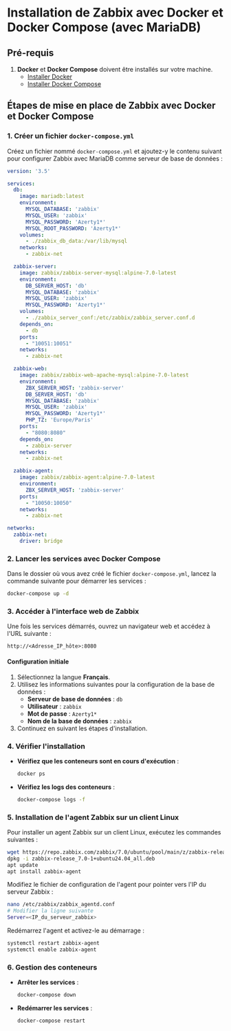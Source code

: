 
# Installation de Zabbix avec Docker et Docker Compose (avec MariaDB)

## Pré-requis

1. **Docker** et **Docker Compose** doivent être installés sur votre machine.
   - [Installer Docker](https://docs.docker.com/get-docker/)
   - [Installer Docker Compose](https://docs.docker.com/compose/install/)

## Étapes de mise en place de Zabbix avec Docker et Docker Compose

### 1. Créer un fichier `docker-compose.yml`

Créez un fichier nommé `docker-compose.yml` et ajoutez-y le contenu suivant pour configurer Zabbix avec MariaDB comme serveur de base de données :

```yaml
version: '3.5'

services:
  db:
    image: mariadb:latest
    environment:
      MYSQL_DATABASE: 'zabbix'
      MYSQL_USER: 'zabbix'
      MYSQL_PASSWORD: 'Azerty1*'
      MYSQL_ROOT_PASSWORD: 'Azerty1*'
    volumes:
      - ./zabbix_db_data:/var/lib/mysql
    networks:
      - zabbix-net

  zabbix-server:
    image: zabbix/zabbix-server-mysql:alpine-7.0-latest
    environment:
      DB_SERVER_HOST: 'db'
      MYSQL_DATABASE: 'zabbix'
      MYSQL_USER: 'zabbix'
      MYSQL_PASSWORD: 'Azerty1*'
    volumes:
      - ./zabbix_server_conf:/etc/zabbix/zabbix_server.conf.d
    depends_on:
      - db
    ports:
      - "10051:10051"
    networks:
      - zabbix-net

  zabbix-web:
    image: zabbix/zabbix-web-apache-mysql:alpine-7.0-latest
    environment:
      ZBX_SERVER_HOST: 'zabbix-server'
      DB_SERVER_HOST: 'db'
      MYSQL_DATABASE: 'zabbix'
      MYSQL_USER: 'zabbix'
      MYSQL_PASSWORD: 'Azerty1*'
      PHP_TZ: 'Europe/Paris'
    ports:
      - "8080:8080"
    depends_on:
      - zabbix-server
    networks:
      - zabbix-net

  zabbix-agent:
    image: zabbix/zabbix-agent:alpine-7.0-latest
    environment:
      ZBX_SERVER_HOST: 'zabbix-server'
    ports:
      - "10050:10050"
    networks:
      - zabbix-net

networks:
  zabbix-net:
    driver: bridge
```

### 2. Lancer les services avec Docker Compose

Dans le dossier où vous avez créé le fichier `docker-compose.yml`, lancez la commande suivante pour démarrer les services :

```bash
docker-compose up -d
```

### 3. Accéder à l'interface web de Zabbix

Une fois les services démarrés, ouvrez un navigateur web et accédez à l'URL suivante :

```
http://<Adresse_IP_hôte>:8080
```

#### Configuration initiale

1. Sélectionnez la langue **Français**.
2. Utilisez les informations suivantes pour la configuration de la base de données :
   - **Serveur de base de données** : `db`
   - **Utilisateur** : `zabbix`
   - **Mot de passe** : `Azerty1*`
   - **Nom de la base de données** : `zabbix`
3. Continuez en suivant les étapes d'installation.

### 4. Vérifier l'installation

- **Vérifiez que les conteneurs sont en cours d'exécution** :

  ```bash
  docker ps
  ```

- **Vérifiez les logs des conteneurs** :

  ```bash
  docker-compose logs -f
  ```

### 5. Installation de l'agent Zabbix sur un client Linux

Pour installer un agent Zabbix sur un client Linux, exécutez les commandes suivantes :

```bash
wget https://repo.zabbix.com/zabbix/7.0/ubuntu/pool/main/z/zabbix-release/zabbix-release_7.0-1+ubuntu24.04_all.deb
dpkg -i zabbix-release_7.0-1+ubuntu24.04_all.deb
apt update
apt install zabbix-agent
```

Modifiez le fichier de configuration de l'agent pour pointer vers l'IP du serveur Zabbix :

```bash
nano /etc/zabbix/zabbix_agentd.conf
# Modifier la ligne suivante
Server=<IP_du_serveur_zabbix>
```

Redémarrez l'agent et activez-le au démarrage :

```bash
systemctl restart zabbix-agent
systemctl enable zabbix-agent
```

### 6. Gestion des conteneurs

- **Arrêter les services** :

  ```bash
  docker-compose down
  ```

- **Redémarrer les services** :

  ```bash
  docker-compose restart
  ```
